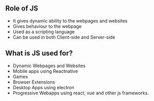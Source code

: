 ## Role of JS
- It gives dynamic ability to the webpages and websites
- Gives behaviour to the webpage
- Used as a scripting language
- Can be used in both Client-side and Server-side

## What is JS used for?
- Dynamic Webpages and Websites
- Mobile apps using Reactnative
- Games
- Browser Extensions
- Desktop Apps using electron
- Progressive Webapps using react, vue and other js frameworks.

